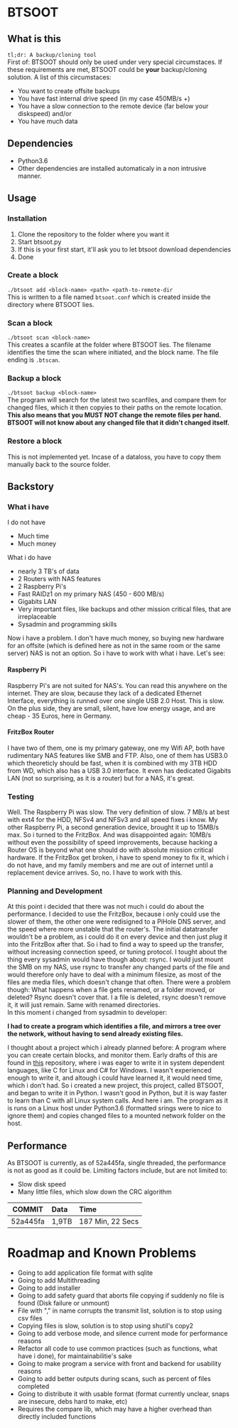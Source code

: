 # BTSOOT
## What is this
`tl;dr: A backup/cloning tool`  
First of: BTSOOT should only be used under very special circumstaces. If these requirements are
met, BTSOOT could be **your** backup/cloning solution. A list of this circumstaces:
- You want to create offsite backups
- You have fast internal drive speed (in my case 450MB/s +)
- You have a slow connection to the remote device (far below your diskspeed) and/or
- You have much data

## Dependencies
- Python3.6
- Other dependencies are installed automaticaly in a non intrusive manner.

## Usage
### Installation
1. Clone the repository to the folder where you want it
2. Start btsoot.py
3. If this is your first start, it'll ask you to let btsoot download dependencies
4. Done

### Create a block
`./btsoot add <block-name> <path> <path-to-remote-dir`  
This is written to a file named `btsoot.conf` which is created inside the directory where BTSOOT lies.

### Scan a block
`./btsoot scan <block-name>`  
This creates a scanfile at the folder where BTSOOT lies. The filename identifies the time the scan 
where initiated, and the block name. The file ending is `.btscan`.

### Backup a block
`./btsoot backup <block-name>`  
The program will search for the latest two scanfiles, and compare them for changed files, which it then copyies to their
paths on the remote location.  
**This also means that you MUST NOT change the remote files per hand. BTSOOT will not know about any changed file that it didn't changed itself.**

### Restore a block
This is not implemented yet. Incase of a dataloss, you have to copy them manually back to the source folder.

## Backstory
### What i have
I do not have
- Much time
- Much money

What i do have
- nearly 3 TB's of data
- 2 Routers with NAS features
- 2 Raspberry Pi's
- Fast RAIDz1 on my primary NAS (450 - 600 MB/s)
- Gigabits LAN
- Very important files, like backups and other mission critical files, that are irreplaceable
- Sysadmin and programming skills

Now i have a problem. I don't have much money, so buying new hardware for an offsite 
(which is defined here as not in the same room or the same server) NAS is not an option.
So i have to work with what i have. Let's see:
#### Raspberry Pi
Raspberry Pi's are not suited for NAS's. You can read this anywhere on the internet.
They are slow, because they lack of a dedicated Ethernet Interface, everything is runned over
one single USB 2.0 Host. This is slow. On the plus side, they are small, silent, have low energy
usage, and are cheap - 35 Euros, here in Germany.
#### FritzBox Router
I have two of them, one is my primary gateway, one my Wifi AP, both have rudimentary NAS features like SMB and FTP.
Also, one of them has USB3.0 which theoreticly should be fast, when it is combined with my 3TB HDD from WD, which also has 
a USB 3.0 interface. It even has dedicated Gigabits LAN (not so surprising, as it is a router) but for a NAS, it's great.  
### Testing
Well. The Raspberry Pi was slow. The very definition of slow. 7 MB/s at best with ext4 for the HDD, NFSv4 and NFSv3
and all speed fixes i know. My other Raspberry Pi, a second generation device, brought it up to 15MB/s max. So i turned to the FritzBox.
And was disappointed again: 10MB/s without even the possibility of speed improvements, because hacking a Router OS is beyond what one should do
with absolute mission critical hardware. If the FritzBox get broken, i have to spend money to fix it, which i do not have, and my family members and me
are out of internet until a replacement device arrives. So, no. I have to work with this. 
### Planning and Development
At this point i decided that there was not much i could do about the performance.
I decided to use the FritzBox, because i only could use the slower of them, the other one were redisigned to a PiHole DNS server, and the speed 
where more unstable that the router's. The initial datatransfer wouldn't be a problem, as i could do it on every device and then just 
plug it into the FritzBox after that. So i had to find a way to speed up the transfer, without increasing connection speed, or tuning protocol.
I tought about the thing every sysadmin would have though about: rsync. I would just mount the SMB on my NAS, use rsync to transfer any changed parts of the file
and would therefore only have to deal with a minimum filesize, as most of the files are media files, which doesn't change that often. There were a problem though:
What happens when a file gets renamed, or a folder moved, or deleted? Rsync doesn't cover that. I a file is deleted, rsync doesn't remove it, it will just remain.
Same with renamed directories.  
In this moment i changed from sysadmin to developer:  

**I had to create a program which identifies a file, and mirrors a tree over the network, without having to send already existing files.**  

I thought about a project which i already planned before: A program where you can create certain blocks, and monitor them.
Early drafts of this are found in [this](https://git.paukra.com/open-source/backup) repository, where i was eager to write it in system dependent languages, like C
for Linux and C# for Windows. I wasn't experienced enough to write it, and altough i could have learned it, it would need time, which i don't had.
So i created a new project, this project, called BTSOOT, and began to write it in Python.
I wasn't good in Python, but it is way faster to learn than C with all Linux system calls. And here i am. The program as it is runs on a Linux host under Python3.6 (formatted srings
were to nice to ignore them) and copies changed files to a mounted network folder on the host.
## Performance
As BTSOOT is currently, as of 52a445fa, single threaded, the performance is not as good as it could be. Limiting factors include, but are not limited to:
- Slow disk speed
- Many little files, which slow down the CRC algorithm

|  COMMIT  | Data   |  Time             |  
| -------- | :----- | :---------------- |  
| 52a445fa | 1,9TB  |  187 Min, 22 Secs |  

# Roadmap and Known Problems  
- Going to add application file format with sqlite
- Going to add Multithreading
- Going to add installer
- Going to add safety guard that aborts file copying if suddenly no file is found (Disk failure or unmount)
- File with "," in name corrupts the transmit list, solution is to stop using csv files
- Copying files is slow, solution is to stop using shutil's copy2
- Going to add verbose mode, and silence current mode for performance reasons
- Refactor all code to use common practices (such as functions, what have i done), for maintainabilitie's sake
- Going to make program a service with front and backend for usability reasons
- Going to add better outputs during scans, such as percent of files completed
- Going to distribute it with usable format (format currently unclear, snaps are insecure, debs hard to make, etc)
- Requires the compare lib, which may have a higher overhead than directly included functions